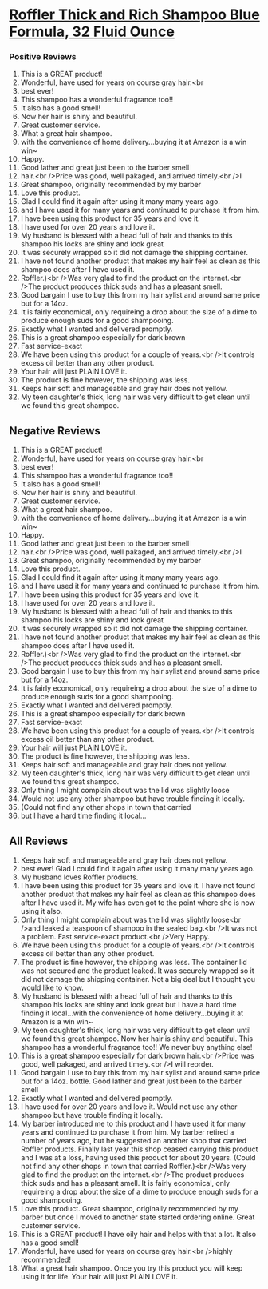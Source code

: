 # [Roffler Thick and Rich Shampoo Blue Formula, 32 Fluid Ounce](https://products.checkmycream.com/products/Roffler-Thick-and-Rich-Shampoo-Blue-Formula-32-Fluid-Ounce.html)

### Positive Reviews

<ol>
      <li>This is a GREAT product!</li>
      <li>Wonderful, have used for years on course gray hair.&lt;br</li>
      <li>best ever!</li>
      <li>This shampoo has a wonderful fragrance too!!</li>
      <li>It also has a good smell!</li>
      <li>Now her hair is shiny and beautiful.</li>
      <li>Great customer service.</li>
      <li>What a great hair shampoo.  </li>
      <li>with the convenience of home delivery...buying it at Amazon is a win win~</li>
      <li>Happy.</li>
      <li>Good lather and great just been to the barber smell</li>
      <li>hair.&lt;br /&gt;Price was good, well pakaged, and arrived timely.&lt;br /&gt;I</li>
      <li>Great shampoo, originally recommended by my barber</li>
      <li>Love this product.  </li>
      <li>Glad I could find it again after using it many many years ago.</li>
      <li>and I have used it for many years and continued to purchase it from him.</li>
      <li>I have been using this product for 35 years and love it.</li>
      <li>I have used for over 20 years and love it.</li>
      <li>My husband is blessed with a head full of hair and thanks to this shampoo his locks are shiny and look great</li>
      <li>It was securely wrapped so it did not damage the shipping container.  </li>
      <li>I have not found another product that makes my hair feel as clean as this shampoo does after I have used it.</li>
      <li>Roffler.)&lt;br /&gt;Was very glad to find the product on the internet.&lt;br /&gt;The product produces thick suds and has a pleasant smell.</li>
      <li>Good bargain I use to buy this from my hair sylist and around same price but for a 14oz.</li>
      <li>It is fairly economical, only requireing a drop about the size of a dime to produce enough suds for a good shampooing.</li>
      <li>Exactly what I wanted and delivered promptly.</li>
      <li>This is a great shampoo especially for dark brown</li>
      <li>Fast service-exact</li>
      <li>We have been using this product for a couple of years.&lt;br /&gt;It controls excess oil better than any other product.</li>
      <li>Your hair will just PLAIN LOVE it.</li>
      <li>The product is fine however, the shipping was less.  </li>
      <li>Keeps hair soft and manageable and gray hair does not yellow.</li>
      <li>My teen daughter&#x27;s thick, long hair was very difficult to get clean until we found this great shampoo.</li>
</ol>


<h2>Negative Reviews</h2>
<ol>
<li> This is a GREAT product!</li>
<li> Wonderful, have used for years on course gray hair.&lt;br</li>
<li> best ever!</li>
<li> This shampoo has a wonderful fragrance too!!</li>
<li> It also has a good smell!</li>
<li> Now her hair is shiny and beautiful.</li>
<li> Great customer service.</li>
<li> What a great hair shampoo.  </li>
<li> with the convenience of home delivery...buying it at Amazon is a win win~</li>
<li> Happy.</li>
<li> Good lather and great just been to the barber smell</li>
<li> hair.&lt;br /&gt;Price was good, well pakaged, and arrived timely.&lt;br /&gt;I</li>
<li> Great shampoo, originally recommended by my barber</li>
<li> Love this product.  </li>
<li> Glad I could find it again after using it many many years ago.</li>
<li> and I have used it for many years and continued to purchase it from him.</li>
<li> I have been using this product for 35 years and love it.</li>
<li> I have used for over 20 years and love it.</li>
<li> My husband is blessed with a head full of hair and thanks to this shampoo his locks are shiny and look great</li>
<li> It was securely wrapped so it did not damage the shipping container.  </li>
<li> I have not found another product that makes my hair feel as clean as this shampoo does after I have used it.</li>
<li> Roffler.)&lt;br /&gt;Was very glad to find the product on the internet.&lt;br /&gt;The product produces thick suds and has a pleasant smell.</li>
<li> Good bargain I use to buy this from my hair sylist and around same price but for a 14oz.</li>
<li> It is fairly economical, only requireing a drop about the size of a dime to produce enough suds for a good shampooing.</li>
<li> Exactly what I wanted and delivered promptly.</li>
<li> This is a great shampoo especially for dark brown</li>
<li> Fast service-exact</li>
<li> We have been using this product for a couple of years.&lt;br /&gt;It controls excess oil better than any other product.</li>
<li> Your hair will just PLAIN LOVE it.</li>
<li> The product is fine however, the shipping was less.  </li>
<li> Keeps hair soft and manageable and gray hair does not yellow.</li>
<li> My teen daughter&#x27;s thick, long hair was very difficult to get clean until we found this great shampoo.</li>
<li> Only thing I might complain about was the lid was slightly loose</li>
<li> Would not use any other shampoo but have trouble finding it locally.</li>
<li> (Could not find any other shops in town that carried</li>
<li> but I have a hard time finding it local...</li>
</ol>

<h2>All Reviews</h2>

<ol>
    <li> Keeps hair soft and manageable and gray hair does not yellow.</li>
    <li> best ever! Glad I could find it again after using it many many years ago.</li>
    <li> My husband loves Roffler products.</li>
    <li> I have been using this product for 35 years and love it. I have not found another product that makes my hair feel as clean as this shampoo does after I have used it. My wife has even got to the point where she is now using it also.</li>
    <li> Only thing I might complain about was the lid was slightly loose&lt;br /&gt;and leaked a teaspoon of shampoo in the sealed bag.&lt;br /&gt;It was not a problem. Fast service-exact product.&lt;br /&gt;Very Happy.</li>
    <li> We have been using this product for a couple of years.&lt;br /&gt;It controls excess oil better than any other product.</li>
    <li> The product is fine however, the shipping was less.  The container lid was not secured and the product leaked.  It was securely wrapped so it did not damage the shipping container.  Not a big deal but I thought you would like to know.</li>
    <li> My husband is blessed with a head full of hair and thanks to this shampoo his locks are shiny and look great but I have a hard time finding it local...with the convenience of home delivery...buying it at Amazon is a win win~</li>
    <li> My teen daughter&#x27;s thick, long hair was very difficult to get clean until we found this great shampoo. Now her hair is shiny and beautiful. This shampoo has a wonderful fragrance too!! We never buy anything else!</li>
    <li> This is a great shampoo especially for dark brown hair.&lt;br /&gt;Price was good, well pakaged, and arrived timely.&lt;br /&gt;I will reorder.</li>
    <li> Good bargain I use to buy this from my hair sylist and around same price but for a 14oz. bottle. Good lather and great just been to the barber smell</li>
    <li> Exactly what I wanted and delivered promptly.</li>
    <li> I have used for over 20 years and love it. Would not use any other shampoo but have trouble finding it locally.</li>
    <li> My barber introduced me to this product and I have used it for many years and continued to purchase it from him. My barber retired  a number of years ago, but he suggested an another shop that carried Roffler products. Finally last year this shop ceased carrying this product and I was at a loss, having used this product for about 20 years. (Could not find any other shops in town that carried Roffler.)&lt;br /&gt;Was very glad to find the product on the internet.&lt;br /&gt;The product produces thick suds and has a pleasant smell. It is fairly economical, only requireing a drop about the size of a dime to produce enough suds for a good shampooing.</li>
    <li> Love this product.  Great shampoo, originally recommended by my barber but once I moved to another state started ordering online.  Great customer service.</li>
    <li> This is a GREAT product! I have oily hair and helps with that a lot. It also has a good smell!</li>
    <li> Wonderful, have used for years on course gray hair.&lt;br /&gt;highly recommended!</li>
    <li> What a great hair shampoo.  Once you try this product you will keep using it for life.  Your hair will just PLAIN LOVE it.</li>
</ol>





